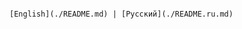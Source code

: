                                                                                                                                     [English](./README.md) | [Русский](./README.ru.md)
        
